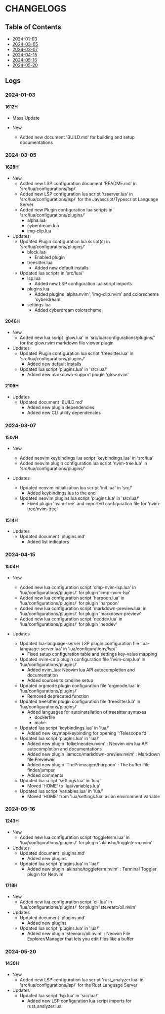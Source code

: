 # CHANGELOGS

## Table of Contents
+ [2024-01-03](#2024-01-03)
+ [2024-03-05](#2024-03-05)
+ [2024-03-07](#2024-03-07)
+ [2024-04-15](#2024-04-15)
+ [2024-05-16](#2024-05-16)
+ [2024-05-20](#2024-05-20)

## Logs
### 2024-01-03
#### 1612H
- Mass Update

- New
    - Added new document 'BUILD.md' for building and setup documentations

### 2024-03-05
#### 1628H
- New
    - Added new LSP configuration document 'README.md' in 'src/lua/configurations/lsp/'
    - Added new LSP configuration lua script 'tsserver.lua' in 'src/lua/configurations/lsp/' for the Javascript/Typescript Language Server
    - Added new Plugin configuration lua scripts in 'src/lua/configurations/plugins/'
        + alpha.lua
        + cyberdream.lua
        + img-clip.lua
- Updates
    - Updated Plugin configuration lua script(s) in 'src/lua/configurations/plugins/'
        - block.lua
            + Enabled plugin
        - treesitter.lua
            + Added new default installs
    - Updated lua scripts in 'src/lua/'
        - lsp.lua
            + Added new LSP configuration lua script imports
        - plugins.lua
            + Added plugins 'alpha.nvim', 'img-clip.nvim' and colorscheme 'cyberdream'
        - settings.lua
            + Added cyberdream colorscheme

#### 2046H
- New
    + Added new lua script 'glow.lua' in 'src/lua/configurations/plugins/' for the glow.nvim markdown file viewer plugin
- Updates
    - Updated Plugin configuration lua script 'treesitter.lua' in 'src/lua/configurations/plugins/'
        + Added new default installs 
    - Updated lua script 'plugins.lua' in 'src/lua/'
        + Added new markdown-support plugin 'glow.nvim'

#### 2105H
- Updates
    - Updated document 'BUILD.md'
        + Added new plugin dependencies
        + Added new CLI utility dependencies

### 2024-03-07
#### 1507H
- New
    + Added neovim keybindings lua script 'keybindings.lua' in 'src/lua'
    + Added neovim plugin configuration lua script 'nvim-tree.lua' in 'src/lua/configurations/plugins/'

- Updates
    - Updated neovim initialization lua script 'init.lua' in 'src/'
        + Added keybindings.lua to the end
    - Updated neovim plugins lua script 'plugins.lua' in 'src/lua/'
        + Fixed plugin 'nvim-tree' and imported configuration file for 'nvim-tree/nvim-tree'

#### 1514H
- Updates
    - Updated document 'plugins.md'
        + Added list indicators

### 2024-04-15
#### 1504H
- New
    + Added new lua configuration script 'cmp-nvim-lsp.lua' in 'lua/configurations/plugins/' for plugin 'cmp-nvim-lsp'
    + Added new lua configuration script 'harpoon.lua' in 'lua/configurations/plugins/' for plugin 'harpoon'
    + Added new lua configuration script 'markdown-preview.lua' in 'lua/configurations/plugins/' for plugin 'markdown-preview'
    + Added new lua configuration script 'neodev.lua' in 'lua/configurations/plugins/' for plugin 'neodev'

- Updates
    - Updated lua-language-server LSP plugin configuration file 'lua-language-server.lua' in 'lua/configurations/lsp/'
        + Fixed setup configuration table and settings key-value mapping
    - Updated nvim-cmp plugin configuration file 'nvim-cmp.lua' in 'lua/configurations/plugins/'
        + Added nvim_lua: Neovim lua API autocompletion and documentation
        + Added sources to cmdline setup
    - Updated orgmode plugin configuration file 'orgmode.lua' in 'lua/configurations/plugins/'
        + Removed deprecated function
    - Updated treesitter plugin configuration file 'treesitter.lua' in 'lua/configurations/plugins/'
        - Added languages for autoinstallation of treesitter syntaxes
            + dockerfile
            + make
    - Updated lua script 'keybindings.lua' in 'lua/'
        + Added new keymap/keybinding for opening ':Telescope fd'
    - Updated lua script 'plugins.lua' in 'lua/'
        + Added new plugin 'folke/neodev.nvim' : Neovim vim lua API autocompletion and documentations
        + Added new plugin 'iamcco/markdown-preview.nvim' : Markdown file Previewer
        + Added new plugin 'ThePrimeagen/harpoon' : The buffer-file finder/jumper
        + Added comments
    - Updated lua script 'settings.lua' in 'lua/'
        + Moved 'HOME' to 'lua/variables.lua'
    - Updated lua script 'variables.lua' in 'lua/'
        + Moved 'HOME' from 'lua/settings.lua' as an environment variable

### 2024-05-16
#### 1243H
- New
    + Added new lua configuration script 'toggleterm.lua' in 'lua/configurations/plugins/' for plugin 'akinsho/toggleterm.nvim'
- Updates
    - Updated document 'plugins.md'
        + Added new plugins
    - Updated lua script 'plugins.lua' in 'lua/'
        + Added new plugin 'akinsho/toggleterm.nvim' : Terminal Toggler plugin for Neovim

#### 1718H
- New
    + Added new lua configuration script 'oil.lua' in 'lua/configurations/plugins/' for plugin 'stevearc/oil.nvim'
- Updates
    - Updated document 'plugins.md'
        + Added new plugins
    - Updated lua script 'plugins.lua' in 'lua/'
        + Added new plugin 'stevearc/oil.nvim' : Neovim File Explorer/Manager that lets you edit files like a buffer

### 2024-05-20
#### 1430H
- New
    - Added new LSP configuration lua script 'rust_analyzer.lua' in 'src/lua/configurations/lsp/' for the Rust Language Server
- Updates
    - Updated lua script 'lsp.lua' in 'src/lua/'
        + Added new LSP configuration lua script imports for rust_analyzer.lua

